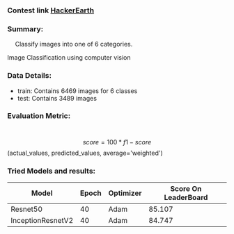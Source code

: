 ### Contest link [HackerEarth](https://www.hackerearth.com/challenges/competitive/hackerearth-deep-learning-challenge-holidays/machine-learning/holiday-season-11-2c924626/)

### Summary:
&emsp; Classify images into one of 6 categories.

Image Classification using computer vision

### Data Details:
  - train: Contains 6469 images for 6 classes 
  - test: Contains 3489 images
  
### Evaluation Metric:
&emsp; $$score = 100 * f1-score$$(actual_values, predicted_values, average='weighted')
  
### Tried Models and results:
| Model | Epoch | Optimizer | Score On LeaderBoard |
|-------|-------|-----------|----------------------|
| Resnet50 | 40 | Adam | 85.107 |
| InceptionResnetV2 | 40 | Adam | 84.747 |

